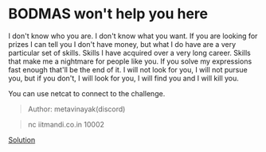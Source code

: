 #  BODMAS won't help you here 

I don't know who you are. I don't know what you want. If you are looking for prizes I can tell you I don't have money, but what I do have are a very particular set of skills. Skills I have acquired over a very long career. Skills that make me a nightmare for people like you. If you solve my expressions fast enough that'll be the end of it. I will not look for you, I will not pursue you, but if you don't, I will look for you, I will find you and I will kill you.

You can use netcat to connect to the challenge.
>Author: metavinayak(discord)

>   nc iitmandi.co.in 10002 

[Solution](./soln/)